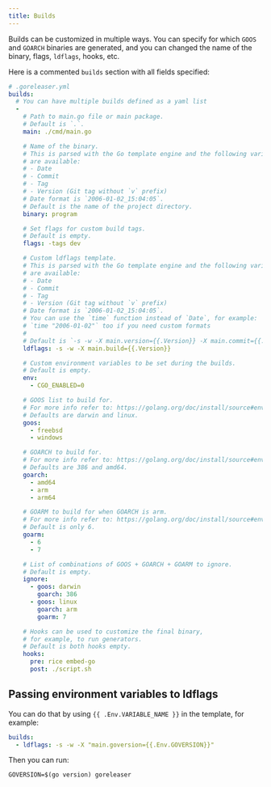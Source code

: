 ```yaml
---
title: Builds
---
```


Builds can be customized in multiple ways. You can specify for which `GOOS` and
`GOARCH` binaries are generated, and you can changed the name of the binary, flags, `ldflags`, hooks, etc.

Here is a commented `builds` section with all fields specified:

```yml
# .goreleaser.yml
builds:
  # You can have multiple builds defined as a yaml list
  -
    # Path to main.go file or main package.
    # Default is `.`.
    main: ./cmd/main.go

    # Name of the binary.
    # This is parsed with the Go template engine and the following variables
    # are available:
    # - Date
    # - Commit
    # - Tag
    # - Version (Git tag without `v` prefix)
    # Date format is `2006-01-02_15:04:05`.
    # Default is the name of the project directory.
    binary: program

    # Set flags for custom build tags.
    # Default is empty.
    flags: -tags dev

    # Custom ldflags template.
    # This is parsed with the Go template engine and the following variables
    # are available:
    # - Date
    # - Commit
    # - Tag
    # - Version (Git tag without `v` prefix)
    # Date format is `2006-01-02_15:04:05`.
    # You can use the `time` function instead of `Date`, for example:
    # `time "2006-01-02"` too if you need custom formats
    #
    # Default is `-s -w -X main.version={{.Version}} -X main.commit={{.Commit}} -X main.date={{.Date}}`.
    ldflags: -s -w -X main.build={{.Version}}

    # Custom environment variables to be set during the builds.
    # Default is empty.
    env:
      - CGO_ENABLED=0

    # GOOS list to build for.
    # For more info refer to: https://golang.org/doc/install/source#environment
    # Defaults are darwin and linux.
    goos:
      - freebsd
      - windows

    # GOARCH to build for.
    # For more info refer to: https://golang.org/doc/install/source#environment
    # Defaults are 386 and amd64.
    goarch:
      - amd64
      - arm
      - arm64

    # GOARM to build for when GOARCH is arm.
    # For more info refer to: https://golang.org/doc/install/source#environment
    # Default is only 6.
    goarm:
      - 6
      - 7

    # List of combinations of GOOS + GOARCH + GOARM to ignore.
    # Default is empty.
    ignore:
      - goos: darwin
        goarch: 386
      - goos: linux
        goarch: arm
        goarm: 7

    # Hooks can be used to customize the final binary,
    # for example, to run generators.
    # Default is both hooks empty.
    hooks:
      pre: rice embed-go
      post: ./script.sh
```

## Passing environment variables to ldflags

You can do that by using `{{ .Env.VARIABLE_NAME }}` in the template, for
example:

```yaml
builds:
  - ldflags: -s -w -X "main.goversion={{.Env.GOVERSION}}"
```

Then you can run:

```console
GOVERSION=$(go version) goreleaser
```
